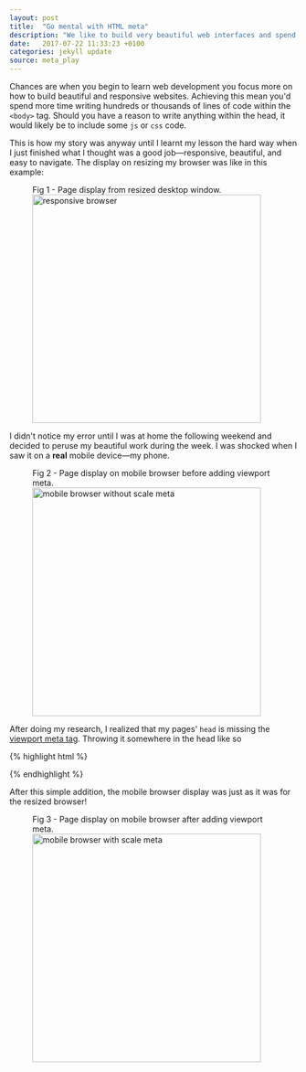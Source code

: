```yaml
---
layout: post
title:  "Go mental with HTML meta"
description: "We like to build very beautiful web interfaces and spend all out ime making everything inside the <body> beautiful. Why do we neglect the <head>"
date:   2017-07-22 11:33:23 +0100
categories: jekyll update
source: meta_play
---
```


Chances are when you begin to learn web development you focus more on how to 
build beautiful and responsive websites. Achieving this mean you'd spend more 
time writing hundreds or thousands of lines of code within the `<body>` tag. 
Should you have a reason to write anything within the head, it would likely be 
to include some `js` or `css` code.

This is how my story was anyway until I learnt my lesson the hard way when I 
just finished what I thought was a good job—responsive, beautiful, and easy to 
navigate. The display on resizing my browser was like in this example:

<figure class="desc-img">
  <figcaption>Fig 1 - Page display from resized desktop window.</figcaption>
  <img src="{{site.url}}/assets/images/responsive_browser.png" width="400" alt="responsive browser"/>
</figure>

I didn't notice my error until I was at home the following weekend and decided to peruse my beautiful work during the week. I was shocked when I saw it on a 
**real** mobile device—my phone.

<figure class="desc-img">
  <figcaption>Fig 2 - Page display on mobile browser before adding viewport meta.</figcaption>
  <img src="{{site.url}}/assets/images/no_scale_meta.png" width="400" alt="mobile browser without scale meta"/>
</figure>

After doing my research, I realized that my pages' `head` is missing the 
<a href="https://developer.mozilla.org/en/docs/Mozilla/Mobile/Viewport_meta_tag"
 target="_blank">
viewport meta tag</a>. Throwing it somewhere in the head like so 

{% highlight html %}
  <!DOCTYPE html>
  <html>
    <head>
      <meta name="viewport" content="width=device-width, initial-scale=1">
      <title>My Blog</title>
    </head>
{% endhighlight %}

After this simple addition, the mobile browser display was just as it was for the resized browser!

<figure class="desc-img">
  <figcaption>Fig 3 - Page display on mobile browser after adding viewport meta.</figcaption>
  <img src="{{site.url}}/assets/images/scale_meta.png" width="400" alt="mobile browser with scale meta"/>
</figure>
